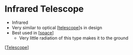 # Infrared Telescope

- Infrared
- Very similar to optical [[telescope]]s in design
- Best used in [[space]]
  - Very little radiation of this type makes it to the ground

[[Telescope]]

[//begin]: # "Autogenerated link references for markdown compatibility"
[telescope]: telescope "Telescope"
[space]: space "Space"
[Telescope]: telescope "Telescope"
[//end]: # "Autogenerated link references"